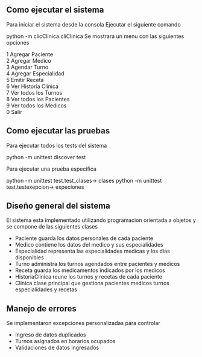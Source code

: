 ## Como ejecutar el sistema

Para iniciar el sistema desde la consola
Ejecutar el siguiente comando

python -m clicClinica.cliClinica
Se mostrara un menu con las siguientes opciones

1 Agregar Paciente  
2 Agregar Medico  
3 Agendar Turno  
4 Agregar Especialidad  
5 Emitir Receta  
6 Ver Historia Clinica  
7 Ver todos los Turnos  
8 Ver todos los Pacientes  
9 Ver todos los Medicos  
0 Salir 

## Como ejecutar las pruebas

Para ejecutar todos los tests del sistema

python -m unittest discover test

Para ejecutar una prueba especifica

python -m unittest test.test_clases-> clases
python -m unittest test.testexepcion-> expeciones

## Diseño general del sistema

El sistema esta implementado utilizando programacion orientada a objetos y se compone de las siguientes clases

- Paciente guarda los datos personales de cada paciente  
- Medico contiene los datos del medico y sus especialidades  
- Especialidad representa las especialidades medicas y los dias disponibles  
- Turno administra los turnos agendados entre pacientes y medicos  
- Receta guarda los medicamentos indicados por los medicos  
- HistoriaClinica reune los turnos y recetas de cada paciente  
- Clinica clase principal que gestiona pacientes medicos turnos especialidades y recetas  

## Manejo de errores

Se implementaron excepciones personalizadas para controlar

- Ingreso de datos duplicados  
- Turnos asignados en horarios ocupados  
- Validaciones de datos ingresados  
